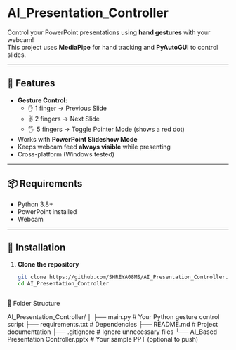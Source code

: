 # AI_Presentation_Controller

Control your PowerPoint presentations using **hand gestures** with your webcam!  
This project uses **MediaPipe** for hand tracking and **PyAutoGUI** to control slides.

---

## 🚀 Features
- **Gesture Control:**
  - ✋ 1 finger → Previous Slide
  - ✌️ 2 fingers → Next Slide
  - 🖐️ 5 fingers → Toggle Pointer Mode (shows a red dot)
- Works with **PowerPoint Slideshow Mode**
- Keeps webcam feed **always visible** while presenting
- Cross-platform (Windows tested)

---

## 📦 Requirements
- Python 3.8+
- PowerPoint installed
- Webcam

---

## 🔧 Installation
1. **Clone the repository**
   ```bash
   git clone https://github.com/SHREYA08MS/AI_Presentation_Controller.git
   cd AI_Presentation_Controller

   

📂 Folder Structure

AI_Presentation_Controller/
│
├── main.py                # Your Python gesture control script
├── requirements.txt       # Dependencies
├── README.md              # Project documentation
├── .gitignore             # Ignore unnecessary files
└── AI_Based Presentation Controller.pptx   # Your sample PPT (optional to push)


